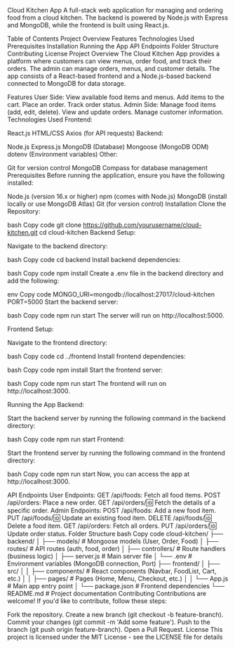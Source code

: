 Cloud Kitchen App
A full-stack web application for managing and ordering food from a cloud kitchen. The backend is powered by Node.js with Express and MongoDB, while the frontend is built using React.js.

Table of Contents
Project Overview
Features
Technologies Used
Prerequisites
Installation
Running the App
API Endpoints
Folder Structure
Contributing
License
Project Overview
The Cloud Kitchen App provides a platform where customers can view menus, order food, and track their orders. The admin can manage orders, menus, and customer details. The app consists of a React-based frontend and a Node.js-based backend connected to MongoDB for data storage.

Features
User Side:
View available food items and menus.
Add items to the cart.
Place an order.
Track order status.
Admin Side:
Manage food items (add, edit, delete).
View and update orders.
Manage customer information.
Technologies Used
Frontend:

React.js
HTML/CSS
Axios (for API requests)
Backend:

Node.js
Express.js
MongoDB (Database)
Mongoose (MongoDB ODM)
dotenv (Environment variables)
Other:

Git for version control
MongoDB Compass for database management
Prerequisites
Before running the application, ensure you have the following installed:

Node.js (version 16.x or higher)
npm (comes with Node.js)
MongoDB (install locally or use MongoDB Atlas)
Git (for version control)
Installation
Clone the Repository:

bash
Copy code
git clone https://github.com/yourusername/cloud-kitchen.git
cd cloud-kitchen
Backend Setup:

Navigate to the backend directory:

bash
Copy code
cd backend
Install backend dependencies:

bash
Copy code
npm install
Create a .env file in the backend directory and add the following:

env
Copy code
MONGO_URI=mongodb://localhost:27017/cloud-kitchen
PORT=5000
Start the backend server:

bash
Copy code
npm run start
The server will run on http://localhost:5000.

Frontend Setup:

Navigate to the frontend directory:

bash
Copy code
cd ../frontend
Install frontend dependencies:

bash
Copy code
npm install
Start the frontend server:

bash
Copy code
npm run start
The frontend will run on http://localhost:3000.

Running the App
Backend:

Start the backend server by running the following command in the backend directory:

bash
Copy code
npm run start
Frontend:

Start the frontend server by running the following command in the frontend directory:

bash
Copy code
npm run start
Now, you can access the app at http://localhost:3000.

API Endpoints
User Endpoints:
GET /api/foods: Fetch all food items.
POST /api/orders: Place a new order.
GET /api/orders/:id: Fetch the details of a specific order.
Admin Endpoints:
POST /api/foods: Add a new food item.
PUT /api/foods/:id: Update an existing food item.
DELETE /api/foods/:id: Delete a food item.
GET /api/orders: Fetch all orders.
PUT /api/orders/:id: Update order status.
Folder Structure
bash
Copy code
cloud-kitchen/
├── backend/
│   ├── models/        # Mongoose models (User, Order, Food)
│   ├── routes/        # API routes (auth, food, order)
│   ├── controllers/   # Route handlers (business logic)
│   ├── server.js      # Main server file
│   └── .env           # Environment variables (MongoDB connection, Port)
├── frontend/
│   ├── src/
│   │   ├── components/   # React components (Navbar, FoodList, Cart, etc.)
│   │   ├── pages/        # Pages (Home, Menu, Checkout, etc.)
│   │   └── App.js        # Main app entry point
│   └── package.json      # Frontend dependencies
└── README.md           # Project documentation
Contributing
Contributions are welcome! If you'd like to contribute, follow these steps:

Fork the repository.
Create a new branch (git checkout -b feature-branch).
Commit your changes (git commit -m 'Add some feature').
Push to the branch (git push origin feature-branch).
Open a Pull Request.
License
This project is licensed under the MIT License - see the LICENSE file for details
